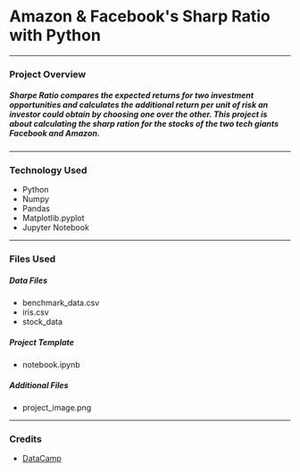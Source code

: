 # Amazon & Facebook's Sharp Ratio with Python
___
### Project Overview
##### Sharpe Ratio compares the expected returns for two investment opportunities and calculates the additional return per unit of risk an investor could obtain by choosing one over the other. This project is about calculating the sharp ration for the stocks of the two tech giants Facebook and Amazon.
___
### Technology Used
- Python
- Numpy
- Pandas
- Matplotlib.pyplot
- Jupyter Notebook
___
### Files Used
##### Data Files 
- benchmark_data.csv
- iris.csv
- stock_data
##### Project Template 
- notebook.ipynb
##### Additional Files
- project_image.png
___
### Credits
- [DataCamp](https://www.datacamp.com/)